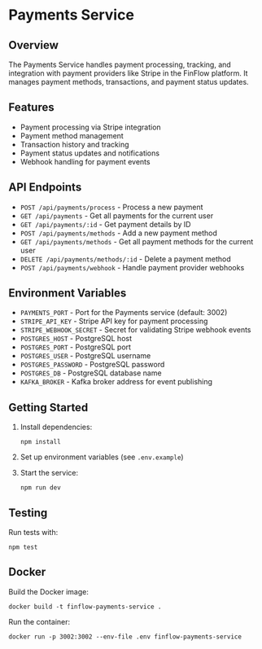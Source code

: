 # Payments Service

## Overview
The Payments Service handles payment processing, tracking, and integration with payment providers like Stripe in the FinFlow platform. It manages payment methods, transactions, and payment status updates.

## Features
- Payment processing via Stripe integration
- Payment method management
- Transaction history and tracking
- Payment status updates and notifications
- Webhook handling for payment events

## API Endpoints
- `POST /api/payments/process` - Process a new payment
- `GET /api/payments` - Get all payments for the current user
- `GET /api/payments/:id` - Get payment details by ID
- `POST /api/payments/methods` - Add a new payment method
- `GET /api/payments/methods` - Get all payment methods for the current user
- `DELETE /api/payments/methods/:id` - Delete a payment method
- `POST /api/payments/webhook` - Handle payment provider webhooks

## Environment Variables
- `PAYMENTS_PORT` - Port for the Payments service (default: 3002)
- `STRIPE_API_KEY` - Stripe API key for payment processing
- `STRIPE_WEBHOOK_SECRET` - Secret for validating Stripe webhook events
- `POSTGRES_HOST` - PostgreSQL host
- `POSTGRES_PORT` - PostgreSQL port
- `POSTGRES_USER` - PostgreSQL username
- `POSTGRES_PASSWORD` - PostgreSQL password
- `POSTGRES_DB` - PostgreSQL database name
- `KAFKA_BROKER` - Kafka broker address for event publishing

## Getting Started
1. Install dependencies:
   ```
   npm install
   ```

2. Set up environment variables (see `.env.example`)

3. Start the service:
   ```
   npm run dev
   ```

## Testing
Run tests with:
```
npm test
```

## Docker
Build the Docker image:
```
docker build -t finflow-payments-service .
```

Run the container:
```
docker run -p 3002:3002 --env-file .env finflow-payments-service
```
